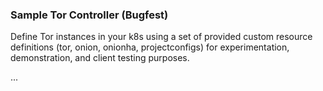 ### Sample Tor Controller (Bugfest)

Define Tor instances in your k8s using a set of provided custom resource definitions (tor, onion, onionha, projectconfigs) for experimentation, demonstration, and client testing purposes.


...
